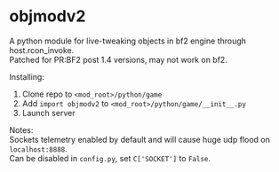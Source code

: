 # objmodv2
A python module for live-tweaking objects in bf2 engine through host.rcon_invoke.  
Patched for PR:BF2 post 1.4 versions, may not work on bf2.

Installing:  
1. Clone repo to ``<mod_root>/python/game``  
2. Add ``import objmodv2`` to ``<mod_root>/python/game/__init__.py``  
3. Launch server  

Notes:  
Sockets telemetry enabled by default and will cause huge udp flood on ``localhost:8888``.  
Can be disabled in ``config.py``, set ``C['SOCKET']`` to ``False``.